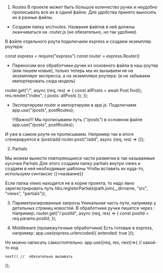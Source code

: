 1. Routes
   В проекте может быть большое количество ручек и неудобно прописывать все их в одной файле.
   Для удобства принято выносить их в разные файлы.

- Создаем папку src/routes.
  Названия файлов в ней должны оканчиваться на .router.js (не обязательно, но так удобнее)

В файле отдельного роута подключаем express и создаем экземпляр роутера:

const express = require("express")
const router = express.Router()

- Переносим все обработчики ручек из основного файла в наш роутер (или пишем новые),
  только теперь мы их вызываем не на экземпляре экспресса, а на экземпляре роутера:
  (и не забываем импортировать сюда модель)

router.get("/", async (req, res) => {
const allPosts = await Post.find();
res.render("index", { posts: allPosts });
});

- Экспортируем router и импортируем в app.js. Подключаем
  app.use("/posts", postRoutes);

  !!!Важно!!!
  Мы прописываем путь ("/posts") в основном файле
  app.use("/posts", postRoutes);

И уже в самом роуте не прописываем. Например так в итоге сгенерируется в /post/add
router.post("/add", async (req, res) => {});

2. Partials

Мы можем вынести повторяющиеся части разметки в так называемые кусочки Partials
Для этого создаем папку partials внутри views и создаем в ней необходимые шаблоны
Чтобы вставить их куда-то, используем синтаксис {{>название}}

Если папка views находится не в корне проекта, то надо явно зарегистрировать путь
hbs.registerPartials(path.join(__dirname, "src", "views", "partials"));

3. Параметризированные запросы
   Уникальная часть пути, например у детальных страниц новостей. В обработчике ручки пишется через :
   Например:
   router.get("/:postId", async (req, res) => {
   const postId = req.params.postId;
   });

4. Middleware (промежуточные обработчики)
Есть готовые в express, например:
app.use(express.urlencoded({ extended: true }));

Но можно написать самостоятельно:
app.use((req, res, next)=>{
    //  какой-то код

    next() //  обязательно вызывать
});



